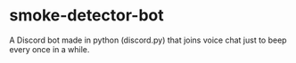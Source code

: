 # smoke-detector-bot
A Discord bot made in python (discord.py) that joins voice chat just to beep every once in a while.
